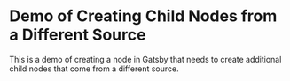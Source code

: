 # Demo of Creating Child Nodes from a Different Source

This is a demo of creating a node in Gatsby that needs to create additional child nodes that come from a different source.
